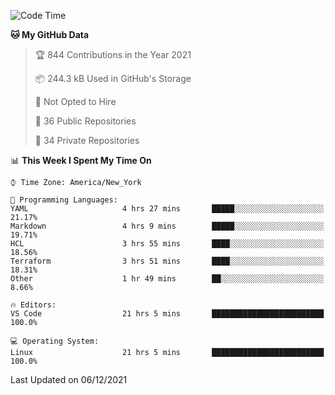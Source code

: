 <!--START_SECTION:waka-->
![Code Time](http://img.shields.io/badge/Code%20Time-32%20hrs%2021%20mins-blue)

**🐱 My GitHub Data** 

> 🏆 844 Contributions in the Year 2021
 > 
> 📦 244.3 kB Used in GitHub's Storage 
 > 
> 🚫 Not Opted to Hire
 > 
> 📜 36 Public Repositories 
 > 
> 🔑 34 Private Repositories  
 > 
📊 **This Week I Spent My Time On** 

```text
⌚︎ Time Zone: America/New_York

💬 Programming Languages: 
YAML                     4 hrs 27 mins       █████░░░░░░░░░░░░░░░░░░░░   21.17% 
Markdown                 4 hrs 9 mins        █████░░░░░░░░░░░░░░░░░░░░   19.71% 
HCL                      3 hrs 55 mins       ████░░░░░░░░░░░░░░░░░░░░░   18.56% 
Terraform                3 hrs 51 mins       ████░░░░░░░░░░░░░░░░░░░░░   18.31% 
Other                    1 hr 49 mins        ██░░░░░░░░░░░░░░░░░░░░░░░   8.66%

🔥 Editors: 
VS Code                  21 hrs 5 mins       █████████████████████████   100.0%

💻 Operating System: 
Linux                    21 hrs 5 mins       █████████████████████████   100.0%

```


 Last Updated on 06/12/2021
<!--END_SECTION:waka-->
